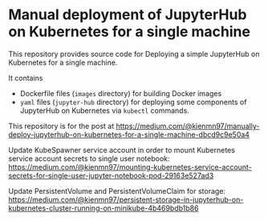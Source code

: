 # Manual deployment of JupyterHub on Kubernetes for a single machine

This repository provides source code for Deploying a simple JupyterHub on Kubernetes for a single machine.  

It contains
- Dockerfile files (`images` directory) for building Docker images
- `yaml` files (`jupyter-hub` directory) for deploying some components of JupyterHub on Kubernetes via `kubectl` commands.

This repository is for the post at https://medium.com/@kienmn97/manually-deploy-jupyterhub-on-kubernetes-for-a-single-machine-dbcd9c9e50a4

Update KubeSpawner service account in order to mount Kubernetes service account secrets to single user notebook: https://medium.com/@kienmn97/mounting-kubernetes-service-account-secrets-for-single-user-jupyter-notebook-pod-29163e527ad3

Update PersistentVolume and PersistentVolumeClaim for storage: https://medium.com/@kienmn97/persistent-storage-in-jupyterhub-on-kubernetes-cluster-running-on-minikube-4b469bdb1b86